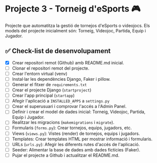 # Projecte 3 - Torneig d'eSports 🎮 

Projecte que automatitza la gestió de tornejos d'eSports o videojocs.
Els models del projecte inicialment són: Torneig, Videojoc, Partida, Equip i Jugador.

## ✅ Check-list de desenvolupament

- [X] Crear repositori remot (Github) amb README.md inicial.
- [ ] Clonar el repositori remot del projecte.
- [ ] Crear l'entorn virtual (venv)
- [ ] Instal·lar les dependències Django, Faker i pillow.
- [ ] Generar el fitxer de ```requirements.txt```
- [ ] Crear el projecte Django (```startproject```)
- [ ] Crear l'app principal (```startapp```)
- [ ] Afegir l'aplicació a ```INSTALLED_APPS``` a ```settings.py```
- [ ] Crear el superusuari i comprovar l'accés a l'Admin Panel.
- [ ] Definir i crear el model de dades inicial: Torneig, Videojoc, Partida, Equip i Jugador.
- [ ] Realitzar les migracions (```makemigrations``` i ```migrate```).
- [ ] Formularis (```forms.py```): Crear tornejos, equips, jugadors, etc.
- [ ] Views (```views.py```): Vistes (render) de tornejos, equips i jugadors.
- [ ] Templates: Crear templates HTML per mostrar informació i formularis.
- [ ] URLs (```urls.py```):  Afegir les diferents rutes d'accés de l'aplicació.
- [ ] Seeder: Alimentar la base de dades amb dades fictícies (Faker).
- [ ] Pujar el projecte a Github i actualitzar el README.md.
